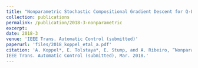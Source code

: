 ```yaml
---
title: "Nonparametric Stochastic Compositional Gradient Descent for Q-Learning in Continuous Markov Decision Problems"
collection: publications
permalink: /publication/2018-3-nonparametric
excerpt: 
date: 2018-3
venue: 'IEEE Trans. Automatic Control (submitted)'
paperurl: 'files/2018_koppel_etal_a.pdf'
citation: 'A. Koppel*, E. Tolstaya*, E. Stump, and A. Ribeiro, ”Nonparametric Stochastic Compositional Gradient Descent for Q-Learning in Continuous Markov Decision Problems,”,
IEEE Trans. Automatic Control (submitted), Mar. 2018.'
---
```




